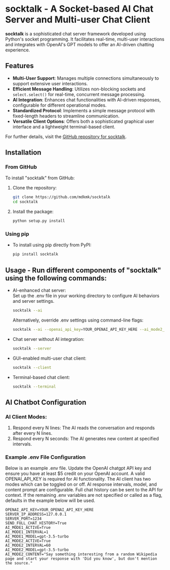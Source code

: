 # socktalk - A Socket-based AI Chat Server and Multi-user Chat Client

**socktalk** is a sophisticated chat server framework developed using Python's socket programming. It facilitates real-time, multi-user interactions and integrates with OpenAI's GPT models to offer an AI-driven chatting experience.

## Features
- **Multi-User Support**: Manages multiple connections simultaneously to support extensive user interactions.
- **Efficient Message Handling**: Utilizes non-blocking sockets and `select.select()` for real-time, concurrent message processing.
- **AI Integration**: Enhances chat functionalities with AI-driven responses, configurable for different operational modes.
- **Standardized Protocol**: Implements a simple message protocol with fixed-length headers to streamline communication.
- **Versatile Client Options**: Offers both a sophisticated graphical user interface and a lightweight terminal-based client.

For further details, visit the [GitHub repository for socktalk](https://github.com/mdkmk/socktalk/tree/main).
## Installation

### From GitHub
To install "socktalk" from GitHub:
1. Clone the repository:
   ```bash
   git clone https://github.com/mdkmk/socktalk
   cd socktalk
2. Install the package:
    ```bash
    python setup.py install

### Using pip
- To install using pip directly from PyPI:
    ```bash
    pip install socktalk

## Usage - Run different components of "socktalk" using the following commands:
- AI-enhanced chat server:  
Set up the .env file in your working directory to configure AI behaviors and server settings.
    ```bash
    socktalk --ai
    ```
    Alternatively, override .env settings using command-line flags:
    ```bash
    socktalk --ai --openai_api_key=YOUR_OPENAI_API_KEY_HERE --ai_mode2_active=False --ai_mode1_interval=3
    ```
- Chat server without AI integration:
     ```bash
    socktalk --server
- GUI-enabled multi-user chat client:
     ```bash
    socktalk --client
- Terminal-based chat client:
    ```bash
    socktalk --terminal
   
## AI Chatbot Configuration
### AI Client Modes:
1. Respond every N lines: The AI reads the conversation and responds after every N lines.
2. Respond every N seconds: The AI generates new content at specified intervals.

### Example .env File Configuration
 Below is an example .env file. Update the OpenAI chatgpt API key and ensure you have at least $5 credit on your OpenAI account.
 A valid OPENAI_API_KEY is required for AI functionality. The AI client has two modes which can be toggled on or off.
 AI response intervals, model, and content prompt are configurable. Full chat history can be sent to the API for context.
 If the remaining .env variables are not specified or called as a flag, defaults in the example below will be used.

    OPENAI_API_KEY=YOUR_OPENAI_API_KEY_HERE
    SERVER_IP_ADDRESS=127.0.0.1
    SERVER_PORT=1234
    SEND_FULL_CHAT_HISTORY=True
    AI_MODE1_ACTIVE=True
    AI_MODE1_INTERVAL=1
    AI_MODE1_MODEL=gpt-3.5-turbo
    AI_MODE2_ACTIVE=True
    AI_MODE2_INTERVAL=60
    AI_MODE2_MODEL=gpt-3.5-turbo
    AI_MODE2_CONTENT="Say something interesting from a random Wikipedia page and start your response with 'Did you know', but don't mention the source."


